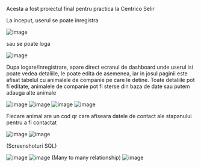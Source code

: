 Acesta a fost proiectul final pentru practica la Centrico Selir

La inceput, userul se poate inregistra 

![image](https://github.com/user-attachments/assets/8c0ae96a-d6dd-4756-a390-7381206e2505)

sau se poate loga 

![image](https://github.com/user-attachments/assets/17915822-fce0-4d60-a6f2-6bbd6b0789cb)

Dupa logare/inregistrare, apare direct ecranul de dashboard unde userul isi poate vedea detaliile, le poate edita de asemenea, iar in josul paginii este afisat tabelul cu animalele de companie pe care le detine. Toate detaliile pot fi editate, animalele de companie pot fi sterse din baza de date sau putem adauga alte animale

![image](https://github.com/user-attachments/assets/6d6c3452-e019-48b0-909e-43c9ce47591d)
![image](https://github.com/user-attachments/assets/7cf54237-b481-4620-880a-4e8f1b68f7c8)
![image](https://github.com/user-attachments/assets/c249bf14-c4ad-4414-9da2-697255fbb77e)
![image](https://github.com/user-attachments/assets/39ff42e0-140d-4ee8-9130-d71bc6e201d8)




Fiecare animal are un cod qr care afiseara datele de contact ale stapanului pentru a fi contactat 

![image](https://github.com/user-attachments/assets/acd47a7e-5cd1-4560-886f-8b9bbf689495)
![image](https://github.com/user-attachments/assets/aed24af0-dbe8-4c83-baa8-427a7aa59149)

(Screenshoturi SQL) 

![image](https://github.com/user-attachments/assets/cda1937f-3fe8-43f9-81d8-74d2a59d19ff)
![image](https://github.com/user-attachments/assets/8de6da84-6e8e-4c83-8b43-4cb60d3a0dfd)
(Many to many relationship)
![image](https://github.com/user-attachments/assets/bcccef63-e43f-4117-b1aa-714a71ee1dfd) 





